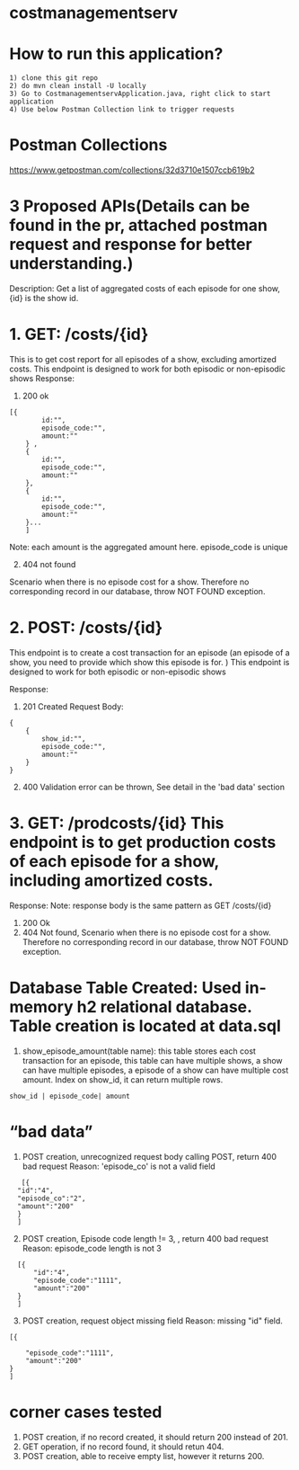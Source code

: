 # costmanagementserv
# How to run this application?
```
1) clone this git repo
2) do mvn clean install -U locally
3) Go to CostmanagementservApplication.java, right click to start application
4) Use below Postman Collection link to trigger requests
```
# Postman Collections

https://www.getpostman.com/collections/32d3710e1507ccb619b2

# 3 Proposed APIs(Details can be found in the pr, attached postman request and response for better understanding.)

Description: Get a list of aggregated costs of each episode for one show, {id} is the show id. 

 # 1. GET: /costs/{id} 
 This is to get cost report for all episodes of a show, excluding amortized costs. 
 This endpoint is designed to work for both episodic or non-episodic shows
Response:
1) 200 ok
```
[{
        id:"",
        episode_code:"",
        amount:""
    } ,
    {
        id:"",
        episode_code:"",
        amount:""
    },
    {
        id:"",
        episode_code:"",
        amount:""
    }... 
    ]

```
Note: each amount is the aggregated amount here. episode_code is unique

2) 404 not found

Scenario when there is no episode cost for a show. Therefore no corresponding record in our database, throw NOT FOUND exception.

# 2. POST: /costs/{id}
This endpoint is to create a cost transaction for an episode (an episode of a show, you need to provide which show this episode is for. )
 This endpoint is designed to work for both episodic or non-episodic shows

Response:
1) 201 Created
Request Body:
```
{
    {
        show_id:"",
        episode_code:"",
        amount:""
    }
}
```

2) 400 Validation error can be thrown, See detail in the 'bad data' section

#  3. GET: /prodcosts/{id} This endpoint is to get production costs of each episode for a show, including amortized costs.

Response:
Note: response body is the same pattern as GET /costs/{id}
1) 200 Ok
2) 404 Not found, Scenario when there is no episode cost for a show. Therefore no corresponding record in our database, throw NOT FOUND exception.



# Database Table Created: Used in-memory h2 relational database. Table creation is located at data.sql

1) show_episode_amount(table name): this table stores each cost transaction for an episode, this table can have multiple shows, a show can have multiple episodes, a episode of a show can have multiple cost amount. Index on show_id, it can return multiple rows.
```
show_id | episode_code| amount
```
# “bad data”
1)  POST creation, unrecognized request body calling POST, return 400 bad request
  Reason: 'episode_co' is not a valid field
  ```
     [{
    "id":"4",
    "episode_co":"2",
    "amount":"200"
    }
    ]
 ```
 2)  POST creation, Episode code length != 3, , return 400 bad request
 Reason: episode_code length is not 3
```
  [{
      "id":"4",
      "episode_code":"1111",
      "amount":"200"
  }
  ]
```
3)  POST creation, request object missing field 
Reason: missing "id" field.
```
[{
    
    "episode_code":"1111",
    "amount":"200"
}
]
```
# corner cases tested
1) POST creation, if no record created, it should return 200 instead of 201.
2) GET operation, if no record found, it should retun 404.
3) POST creation, able to receive empty list, however it returns 200.

